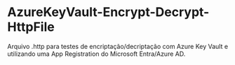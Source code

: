 # AzureKeyVault-Encrypt-Decrypt-HttpFile
Arquivo .http para testes de encriptação/decriptação com Azure Key Vault e utilizando uma App Registration do Microsoft Entra/Azure AD.
